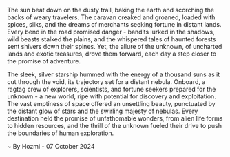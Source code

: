 
The sun beat down on the dusty trail, baking the earth and scorching the backs of weary travelers.  The caravan creaked and groaned, loaded with spices, silks, and the dreams of merchants seeking fortune in distant lands.  Every bend in the road promised danger - bandits lurked in the shadows, wild beasts stalked the plains, and the whispered tales of haunted forests sent shivers down their spines.  Yet, the allure of the unknown, of uncharted lands and exotic treasures, drove them forward, each day a step closer to the promise of adventure.

The sleek, silver starship hummed with the energy of a thousand suns as it cut through the void, its trajectory set for a distant nebula.  Onboard, a ragtag crew of explorers, scientists, and fortune seekers prepared for the unknown - a new world, ripe with potential for discovery and exploitation.  The vast emptiness of space offered an unsettling beauty, punctuated by the distant glow of stars and the swirling majesty of nebulas.  Every destination held the promise of unfathomable wonders, from alien life forms to hidden resources, and the thrill of the unknown fueled their drive to push the boundaries of human exploration. 

~ By Hozmi - 07 October 2024
